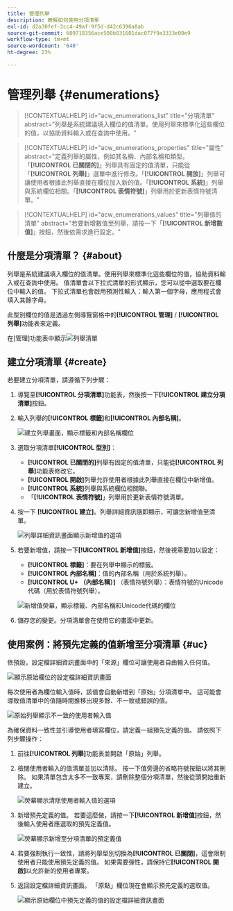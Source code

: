 ```yaml
---
title: 管理列舉
description: 瞭解如何使用分項清單
exl-id: d2a30fef-2cc4-49af-9f5d-d42c6396a8ab
source-git-commit: 609718356ace500b831601dac077f9a3333e00e9
workflow-type: tm+mt
source-wordcount: '640'
ht-degree: 23%

---
```


# 管理列舉 {#enumerations}

>[!CONTEXTUALHELP]
>id="acw_enumerations_list"
>title="分項清單"
>abstract="列舉是系統建議填入欄位的值清單。使用列舉來標準化這些欄位的值，以協助資料輸入或在查詢中使用。"

>[!CONTEXTUALHELP]
>id="acw_enumerations_properties"
>title="屬性"
>abstract="定義列舉的屬性，例如其名稱、內部名稱和類型。「**[!UICONTROL 已關閉的]**」列舉具有固定的值清單，只能從「**[!UICONTROL 列舉]**」選單中進行修改。「**[!UICONTROL 開放]**」列舉可讓使用者根據此列舉直接在欄位加入新的值。「**[!UICONTROL 系統]**」列舉與系統欄位相關。「**[!UICONTROL 表情符號]**」列舉用於更新表情符號清單。"

>[!CONTEXTUALHELP]
>id="acw_enumerations_values"
>title="列舉值的清單"
>abstract="若要新增數值至列舉，請按一下「**[!UICONTROL 新增數值]**」按鈕，然後依需求進行設定。"

## 什麼是分項清單？ {#about}

列舉是系統建議填入欄位的值清單。使用列舉來標準化這些欄位的值，協助資料輸入或在查詢中使用。 值清單會以下拉式清單的形式顯示，您可以從中選取要在欄位中輸入的值。 下拉式清單也會啟用預測性輸入：輸入第一個字母，應用程式會填入其餘字母。

此型別欄位的值是透過左側導覽窗格中的&#x200B;**[!UICONTROL 管理]** / **[!UICONTROL 列舉]**&#x200B;功能表來定義。

在[管理]功能表中顯示![列舉清單](assets/enumeration-list.png)

## 建立分項清單 {#create}

若要建立分項清單，請遵循下列步驟：

1. 導覽至&#x200B;**[!UICONTROL 分項清單]**&#x200B;功能表，然後按一下&#x200B;**[!UICONTROL 建立分項清單]**&#x200B;按鈕。

1. 輸入列舉的&#x200B;**[!UICONTROL 標籤]**&#x200B;和&#x200B;**[!UICONTROL 內部名稱]**。

   ![建立列舉畫面，顯示標籤和內部名稱欄位](assets/enumeration-create.png)

1. 選取分項清單&#x200B;**[!UICONTROL 型別]**：

   * **[!UICONTROL 已關閉的]**&#x200B;列舉有固定的值清單，只能從&#x200B;**[!UICONTROL 列舉]**&#x200B;功能表修改它。
   * **[!UICONTROL 開啟]**&#x200B;列舉允許使用者根據此列舉直接在欄位中新增值。
   * **[!UICONTROL 系統]**&#x200B;列舉與系統欄位相關聯。
   * 「**[!UICONTROL 表情符號]**」列舉用於更新表情符號清單。

1. 按一下 **[!UICONTROL 建立]**。列舉詳細資訊隨即顯示，可讓您新增值至清單。

   ![列舉詳細資訊畫面顯示新增值的選項](assets/enumeration-details.png)

1. 若要新增值，請按一下&#x200B;**[!UICONTROL 新增值]**&#x200B;按鈕，然後視需要加以設定：

   * **[!UICONTROL 標籤]**：要在列舉中顯示的標籤。
   * **[!UICONTROL 內部名稱]**：值的內部名稱（用於系統列舉）。
   * **[!UICONTROL U+ （內部名稱）]** （表情符號列舉）：表情符號的Unicode代碼（用於表情符號列舉）。

   ![新增值熒幕，顯示標籤、內部名稱和Unicode代碼的欄位](assets/enumeration-emoticon.png)

1. 儲存您的變更。分項清單會在使用它的畫面中更新。

## 使用案例：將預先定義的值新增至分項清單 {#uc}

依預設，設定檔詳細資訊畫面中的「來源」欄位可讓使用者自由輸入任何值。

![顯示原始欄位的設定檔詳細資訊畫面](assets/enumeration-uc-profile.png)

每次使用者為欄位輸入值時，該值會自動新增到「原始」分項清單中。 這可能會導致值清單中的值隨時間推移出現多餘、不一致或錯誤的值。

![原始列舉顯示不一致的使用者輸入值](assets/enumeration-uc-choice.png)

為確保資料一致性並引導使用者填寫欄位，請定義一組預先定義的值。 請依照下列步驟操作：

1. 前往&#x200B;**[!UICONTROL 列舉]**&#x200B;功能表並開啟「原始」列舉。

2. 檢閱使用者輸入的值清單並加以清除。 按一下值旁邊的省略符號按鈕以將其刪除。 如果清單包含太多不一致專案，請刪除整個分項清單，然後從頭開始重新建立。

   ![熒幕顯示清除使用者輸入值的選項](assets/enumeration-uc-clean.png)

3. 新增預先定義的值。 若要這麼做，請按一下&#x200B;**[!UICONTROL 新增值]**&#x200B;按鈕，然後輸入使用者應選取的預先定義值。

   ![熒幕顯示新增至分項清單的預定義值](assets/enumeration-uc-create.png)

4. 若要強制執行一致性，請將列舉型別切換為&#x200B;**[!UICONTROL 已關閉]**，這會限制使用者只能使用預先定義的值。 如果需要彈性，請保持它&#x200B;**[!UICONTROL 開啟]**&#x200B;以允許新的使用者專案。

5. 返回設定檔詳細資訊畫面。 「原點」欄位現在會顯示預先定義的選取值。

   ![顯示原始欄位](assets/enumeration-uc-populated.png)中預先定義的值的設定檔詳細資訊畫面